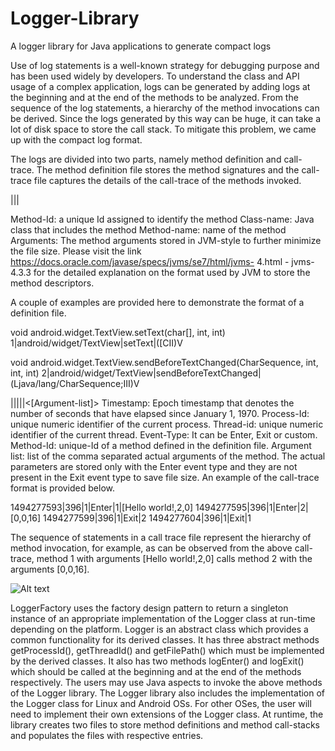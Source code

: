 


# Logger-Library
A logger library for Java applications to generate compact logs 


Use of log statements is a well-known strategy for debugging purpose and has been used widely by developers. 
To understand the class and API usage of a complex application, logs can be generated by adding logs at the beginning and at the
end of the methods to be analyzed. From the sequence of the log statements, a hierarchy of the method invocations can be derived. 
Since the logs generated by this way can be huge, it can take a lot of disk space to store the call stack. 
To mitigate this problem, we came up with the compact log format. 

The logs are divided into two parts, namely method definition and call-trace. The method definition file stores the method signatures and the call-trace file captures the details of the call-trace of the methods invoked.

<Method-Id>|<Class-name>|<Method name>|<Arguments>

Method-Id:   a unique Id assigned to identify the method 
Class-name:  Java class that includes the method
Method-name: name of the method
Arguments: The method arguments stored in JVM-style to further			minimize the file size. Please visit the link 
		https://docs.oracle.com/javase/specs/jvms/se7/html/jvms-		4.html - jvms-4.3.3 for the detailed explanation on the 		format used by JVM to store the method descriptors.

A couple of examples are provided here to demonstrate the format of a definition file.

void android.widget.TextView.setText(char[], int, int)
1|android/widget/TextView|setText|([CII)V

void android.widget.TextView.sendBeforeTextChanged(CharSequence, int, int, int)
2|android/widget/TextView|sendBeforeTextChanged|(Ljava/lang/CharSequence;III)V

<Timestamp>|<Process-Id>|<Thread-Id>|<Event-Type>|<Method-Id>|<[Argument-list]>
Timestamp: 	Epoch timestamp that denotes the number of seconds that 			have 	elapsed since January 1, 1970.
Process-Id: 	unique numeric identifier of the current process.
Thread-id:  	unique numeric identifier of the current thread.
Event-Type: 	It can be Enter, Exit or custom.
Method-Id: 	unique-Id of a method defined in the definition file.
Argument list:  list of the comma separated actual arguments of the method.
			The actual parameters are stored only with the Enter event 			type and they are not present in the Exit event type to			save file size.
An example of the call-trace format is provided below. 


1494277593|396|1|Enter|1|[Hello world!,2,0]
1494277595|396|1|Enter|2|[0,0,16]
1494277599|396|1|Exit|2
1494277604|396|1|Exit|1

The sequence of statements in a call trace file represent the hierarchy of method invocation, for example,
as can be observed from the above call-trace, method 1 with arguments [Hello world!,2,0] calls method 2 with the arguments [0,0,16].

![Alt text](https://cloud.githubusercontent.com/assets/11932888/25868392/61ab7194-34b1-11e7-8935-7ae97d16124a.png "Class diagram of Logger")

LoggerFactory uses the factory design pattern to return a singleton instance of an appropriate implementation of the Logger class at run-time depending on the platform. Logger is an abstract class which provides a common functionality for its derived classes. It has three abstract methods getProcessId(), getThreadId() and getFilePath() which must be implemented by the derived classes. It also has two methods logEnter() and logExit() which should be called at the beginning and at the end of the methods respectively. The users may use Java aspects to invoke the above methods of the Logger library. The Logger library also includes the implementation of the Logger class for Linux and Android OSs. For other OSes, the user will need to implement their own extensions of the Logger class. 
At runtime, the library creates two files to store method definitions and method call-stacks and populates the files with respective entries.


